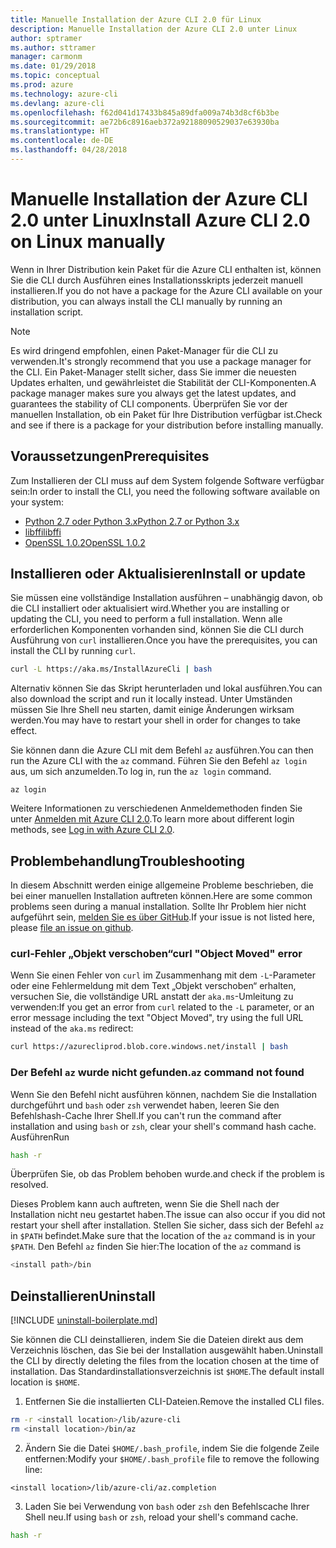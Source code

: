 ```yaml
---
title: Manuelle Installation der Azure CLI 2.0 für Linux
description: Manuelle Installation der Azure CLI 2.0 unter Linux
author: sptramer
ms.author: sttramer
manager: carmonm
ms.date: 01/29/2018
ms.topic: conceptual
ms.prod: azure
ms.technology: azure-cli
ms.devlang: azure-cli
ms.openlocfilehash: f62d041d17433b845a89dfa009a74b3d8cf6b3be
ms.sourcegitcommit: ae72b6c8916aeb372a92188090529037e63930ba
ms.translationtype: HT
ms.contentlocale: de-DE
ms.lasthandoff: 04/28/2018
---
```

# <a name="install-azure-cli-20-on-linux-manually"></a><span data-ttu-id="007cc-103">Manuelle Installation der Azure CLI 2.0 unter Linux</span><span class="sxs-lookup"><span data-stu-id="007cc-103">Install Azure CLI 2.0 on Linux manually</span></span>

<span data-ttu-id="007cc-104">Wenn in Ihrer Distribution kein Paket für die Azure CLI enthalten ist, können Sie die CLI durch Ausführen eines Installationsskripts jederzeit manuell installieren.</span><span class="sxs-lookup"><span data-stu-id="007cc-104">If you do not have a package for the Azure CLI available on your distribution, you can always install the CLI manually by running an installation script.</span></span>

> [!NOTE]
> <span data-ttu-id="007cc-105">Es wird dringend empfohlen, einen Paket-Manager für die CLI zu verwenden.</span><span class="sxs-lookup"><span data-stu-id="007cc-105">It's strongly recommend that you use a package manager for the CLI.</span></span> <span data-ttu-id="007cc-106">Ein Paket-Manager stellt sicher, dass Sie immer die neuesten Updates erhalten, und gewährleistet die Stabilität der CLI-Komponenten.</span><span class="sxs-lookup"><span data-stu-id="007cc-106">A package manager makes sure you always get the latest updates, and guarantees the stability of CLI components.</span></span> <span data-ttu-id="007cc-107">Überprüfen Sie vor der manuellen Installation, ob ein Paket für Ihre Distribution verfügbar ist.</span><span class="sxs-lookup"><span data-stu-id="007cc-107">Check and see if there is a package for your distribution before installing manually.</span></span>

## <a name="prerequisites"></a><span data-ttu-id="007cc-108">Voraussetzungen</span><span class="sxs-lookup"><span data-stu-id="007cc-108">Prerequisites</span></span>

<span data-ttu-id="007cc-109">Zum Installieren der CLI muss auf dem System folgende Software verfügbar sein:</span><span class="sxs-lookup"><span data-stu-id="007cc-109">In order to install the CLI, you need the following software available on your system:</span></span>

* [<span data-ttu-id="007cc-110">Python 2.7 oder Python 3.x</span><span class="sxs-lookup"><span data-stu-id="007cc-110">Python 2.7 or Python 3.x</span></span>](https://www.python.org/downloads/)
* [<span data-ttu-id="007cc-111">libffi</span><span class="sxs-lookup"><span data-stu-id="007cc-111">libffi</span></span>](https://sourceware.org/libffi/)
* [<span data-ttu-id="007cc-112">OpenSSL 1.0.2</span><span class="sxs-lookup"><span data-stu-id="007cc-112">OpenSSL 1.0.2</span></span>](https://www.openssl.org/source/)

## <a name="install-or-update"></a><span data-ttu-id="007cc-113">Installieren oder Aktualisieren</span><span class="sxs-lookup"><span data-stu-id="007cc-113">Install or update</span></span>

<span data-ttu-id="007cc-114">Sie müssen eine vollständige Installation ausführen – unabhängig davon, ob die CLI installiert oder aktualisiert wird.</span><span class="sxs-lookup"><span data-stu-id="007cc-114">Whether you are installing or updating the CLI, you need to perform a full installation.</span></span> <span data-ttu-id="007cc-115">Wenn alle erforderlichen Komponenten vorhanden sind, können Sie die CLI durch Ausführung von `curl` installieren.</span><span class="sxs-lookup"><span data-stu-id="007cc-115">Once you have the prerequisites, you can install the CLI by running `curl`.</span></span>

```bash
curl -L https://aka.ms/InstallAzureCli | bash
```

<span data-ttu-id="007cc-116">Alternativ können Sie das Skript herunterladen und lokal ausführen.</span><span class="sxs-lookup"><span data-stu-id="007cc-116">You can also download the script and run it locally instead.</span></span> <span data-ttu-id="007cc-117">Unter Umständen müssen Sie Ihre Shell neu starten, damit einige Änderungen wirksam werden.</span><span class="sxs-lookup"><span data-stu-id="007cc-117">You may have to restart your shell in order for changes to take effect.</span></span> 

<span data-ttu-id="007cc-118">Sie können dann die Azure CLI mit dem Befehl `az` ausführen.</span><span class="sxs-lookup"><span data-stu-id="007cc-118">You can then run the Azure CLI with the `az` command.</span></span> <span data-ttu-id="007cc-119">Führen Sie den Befehl `az login` aus, um sich anzumelden.</span><span class="sxs-lookup"><span data-stu-id="007cc-119">To log in, run the `az login` command.</span></span>

```azurecli
az login
```

<span data-ttu-id="007cc-120">Weitere Informationen zu verschiedenen Anmeldemethoden finden Sie unter [Anmelden mit Azure CLI 2.0](authenticate-azure-cli.md).</span><span class="sxs-lookup"><span data-stu-id="007cc-120">To learn more about different login methods, see [Log in with Azure CLI 2.0](authenticate-azure-cli.md).</span></span>

## <a name="troubleshooting"></a><span data-ttu-id="007cc-121">Problembehandlung</span><span class="sxs-lookup"><span data-stu-id="007cc-121">Troubleshooting</span></span>

<span data-ttu-id="007cc-122">In diesem Abschnitt werden einige allgemeine Probleme beschrieben, die bei einer manuellen Installation auftreten können.</span><span class="sxs-lookup"><span data-stu-id="007cc-122">Here are some common problems seen during a manual installation.</span></span> <span data-ttu-id="007cc-123">Sollte Ihr Problem hier nicht aufgeführt sein, [melden Sie es über GitHub](https://github.com/Azure/azure-cli/issues).</span><span class="sxs-lookup"><span data-stu-id="007cc-123">If your issue is not listed here, please [file an issue on github](https://github.com/Azure/azure-cli/issues).</span></span>
### <a name="curl-object-moved-error"></a><span data-ttu-id="007cc-124">curl-Fehler „Objekt verschoben“</span><span class="sxs-lookup"><span data-stu-id="007cc-124">curl "Object Moved" error</span></span>

<span data-ttu-id="007cc-125">Wenn Sie einen Fehler von `curl` im Zusammenhang mit dem `-L`-Parameter oder eine Fehlermeldung mit dem Text „Objekt verschoben“ erhalten, versuchen Sie, die vollständige URL anstatt der `aka.ms`-Umleitung zu verwenden:</span><span class="sxs-lookup"><span data-stu-id="007cc-125">If you get an error from `curl` related to the `-L` parameter, or an error message including the text "Object Moved", try using the full URL instead of the `aka.ms` redirect:</span></span>

```bash
curl https://azurecliprod.blob.core.windows.net/install | bash
```

### <a name="az-command-not-found"></a><span data-ttu-id="007cc-126">Der Befehl `az` wurde nicht gefunden.</span><span class="sxs-lookup"><span data-stu-id="007cc-126">`az` command not found</span></span>

<span data-ttu-id="007cc-127">Wenn Sie den Befehl nicht ausführen können, nachdem Sie die Installation durchgeführt und `bash` oder `zsh` verwendet haben, leeren Sie den Befehlshash-Cache Ihrer Shell.</span><span class="sxs-lookup"><span data-stu-id="007cc-127">If you can't run the command after installation and using `bash` or `zsh`, clear your shell's command hash cache.</span></span> <span data-ttu-id="007cc-128">Ausführen</span><span class="sxs-lookup"><span data-stu-id="007cc-128">Run</span></span>

```bash
hash -r
```

<span data-ttu-id="007cc-129">Überprüfen Sie, ob das Problem behoben wurde.</span><span class="sxs-lookup"><span data-stu-id="007cc-129">and check if the problem is resolved.</span></span>

<span data-ttu-id="007cc-130">Dieses Problem kann auch auftreten, wenn Sie die Shell nach der Installation nicht neu gestartet haben.</span><span class="sxs-lookup"><span data-stu-id="007cc-130">The issue can also occur if you did not restart your shell after installation.</span></span> <span data-ttu-id="007cc-131">Stellen Sie sicher, dass sich der Befehl `az` in `$PATH` befindet.</span><span class="sxs-lookup"><span data-stu-id="007cc-131">Make sure that the location of the `az` command is in your `$PATH`.</span></span> <span data-ttu-id="007cc-132">Den Befehl `az` finden Sie hier:</span><span class="sxs-lookup"><span data-stu-id="007cc-132">The location of the `az` command is</span></span>

```bash
<install path>/bin
```

## <a name="uninstall"></a><span data-ttu-id="007cc-133">Deinstallieren</span><span class="sxs-lookup"><span data-stu-id="007cc-133">Uninstall</span></span>

[!INCLUDE [uninstall-boilerplate.md](includes/uninstall-boilerplate.md)]

<span data-ttu-id="007cc-134">Sie können die CLI deinstallieren, indem Sie die Dateien direkt aus dem Verzeichnis löschen, das Sie bei der Installation ausgewählt haben.</span><span class="sxs-lookup"><span data-stu-id="007cc-134">Uninstall the CLI by directly deleting the files from the location chosen at the time of installation.</span></span> <span data-ttu-id="007cc-135">Das Standardinstallationsverzeichnis ist `$HOME`.</span><span class="sxs-lookup"><span data-stu-id="007cc-135">The default install location is `$HOME`.</span></span>

1. <span data-ttu-id="007cc-136">Entfernen Sie die installierten CLI-Dateien.</span><span class="sxs-lookup"><span data-stu-id="007cc-136">Remove the installed CLI files.</span></span>

  ```bash
  rm -r <install location>/lib/azure-cli
  rm <install location>/bin/az
  ```
2. <span data-ttu-id="007cc-137">Ändern Sie die Datei `$HOME/.bash_profile`, indem Sie die folgende Zeile entfernen:</span><span class="sxs-lookup"><span data-stu-id="007cc-137">Modify your `$HOME/.bash_profile` file to remove the following line:</span></span>

  ```
  <install location>/lib/azure-cli/az.completion
  ```

3. <span data-ttu-id="007cc-138">Laden Sie bei Verwendung von `bash` oder `zsh` den Befehlscache Ihrer Shell neu.</span><span class="sxs-lookup"><span data-stu-id="007cc-138">If using `bash` or `zsh`, reload your shell's command cache.</span></span>

  ```bash
  hash -r
  ```
